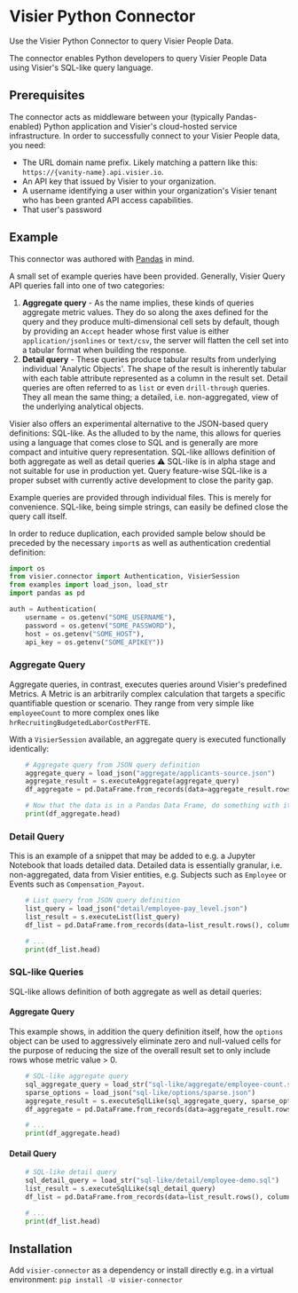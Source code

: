 # Visier Python Connector
Use the Visier Python Connector to query Visier People Data.

The connector enables Python developers to query Visier People Data using Visier's SQL-like query language. 

## Prerequisites
The connector acts as middleware between your (typically Pandas-enabled) Python application and Visier's cloud-hosted service infrastructure. In order to successfully connect to your Visier People data, you need:
* The URL domain name prefix. Likely matching a pattern like this: `https://{vanity-name}.api.visier.io`.
* An API key that issued by Visier to your organization.
* A username identifying a user within your organization's Visier tenant who has been granted API access capabilities.
* That user's password

## Example
This connector was authored with [Pandas](https://pandas.pydata.org/) in mind.

A small set of example queries have been provided. Generally, Visier Query API queries fall into one of two categories:
1. **Aggregate query** - As the name implies, these kinds of queries aggregate metric values. They do so along the axes defined for the query and they produce multi-dimensional cell sets by default, though by providing an `Accept` header whose first value is either `application/jsonlines` or `text/csv`, the server will flatten the cell set into a tabular format when building the response.
1. **Detail query** - These queries produce tabular results from underlying individual 'Analytic Objects'. The shape of the result is inherently tabular with each table attribute represented as a column in the result set. Detail queries are often referred to as `list` or even `drill-through` queries. They all mean the same thing; a detailed, i.e. non-aggregated, view of the underlying analytical objects.

Visier also offers an experimental alternative to the JSON-based query definitions: SQL-like. As the alluded to by the name, this allows for queries using a language that comes close to SQL and is generally are more compact and intuitive query representation. SQL-like alllows definition of both aggregate as well as detail queries
:warning: SQL-like is in alpha stage and not suitable for use in production yet. Query feature-wise SQL-like is a proper subset with currently active development to close the parity gap.

Example queries are provided through individual files. This is merely for convenience. SQL-like, being simple strings, can easily be defined close the query call itself.

In order to reduce duplication, each provided sample below should be preceded by the necessary `import`s as well as authentication credential definition:
```python
import os
from visier.connector import Authentication, VisierSession
from examples import load_json, load_str
import pandas as pd

auth = Authentication(
    username = os.getenv("SOME_USERNAME"),
    password = os.getenv("SOME_PASSWORD"),
    host = os.getenv("SOME_HOST"),
    api_key = os.getenv("SOME_APIKEY"))
```

### Aggregate Query
Aggregate queries, in contrast, executes queries around Visier's predefined Metrics. A Metric is an arbitrarily complex calculation that targets a specific quantifiable question or scenario. They range from very simple like `employeeCount` to more complex ones like `hrRecruitingBudgetedLaborCostPerFTE`. 

With a `VisierSession` available, an aggregate query is executed functionally identically:
```python
    # Aggregate query from JSON query definition
    aggregate_query = load_json("aggregate/applicants-source.json")
    aggregate_result = s.executeAggregate(aggregate_query)
    df_aggregate = pd.DataFrame.from_records(data=aggregate_result.rows(), columns=aggregate_result.header)

    # Now that the data is in a Pandas Data Frame, do something with it, or just...
    print(df_aggregate.head)
```

### Detail Query
This is an example of a snippet that may be added to e.g. a Jupyter Notebook that loads detailed data. Detailed data is essentially granular, i.e. non-aggregated, data from Visier entities, e.g. Subjects such as `Employee` or Events such as `Compensation_Payout`.
```python
    # List query from JSON query definition
    list_query = load_json("detail/employee-pay_level.json")
    list_result = s.executeList(list_query)
    df_list = pd.DataFrame.from_records(data=list_result.rows(), columns=list_result.header)

    # ...
    print(df_list.head)
```

### SQL-like Queries
SQL-like allows definition of both aggregate as well as detail queries:
#### Aggregate Query
This example shows, in addition the query definition itself, how the `options` object can be used to aggressively eliminate zero and null-valued cells for the purpose of reducing the size of the overall result set to only include rows whose metric value > 0.
```python
    # SQL-like aggregate query
    sql_aggregate_query = load_str("sql-like/aggregate/employee-count.sql")
    sparse_options = load_json("sql-like/options/sparse.json")
    aggregate_result = s.executeSqlLike(sql_aggregate_query, sparse_options)
    df_aggregate = pd.DataFrame.from_records(data=aggregate_result.rows(), columns=aggregate_result.header)

    # ...
    print(df_aggregate.head)
```

#### Detail Query
```python
    # SQL-like detail query
    sql_detail_query = load_str("sql-like/detail/employee-demo.sql")
    list_result = s.executeSqlLike(sql_detail_query)
    df_list = pd.DataFrame.from_records(data=list_result.rows(), columns=list_result.header)

    # ...
    print(df_list.head)
```

## Installation
Add `visier-connector` as a dependency or install directly e.g. in a virtual environment: `pip install -U visier-connector`